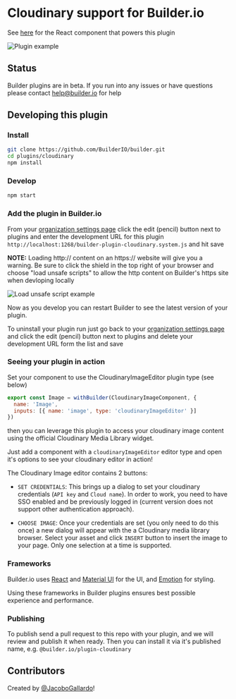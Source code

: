 # Cloudinary support for Builder.io

See [here](src/CloudinaryImageEditor.tsx) for the React component that powers this plugin

<img src="https://imgur.com/vpNzMud.gif" alt="Plugin example">

## Status

Builder plugins are in beta. If you run into any issues or have questions please
contact help@builder.io for help

## Developing this plugin

### Install

```bash
git clone https://github.com/BuilderIO/builder.git
cd plugins/cloudinary
npm install
```

### Develop

```bash
npm start
```

### Add the plugin in Builder.io

From your [organization settings page](https://builder.io/account/organization) click the edit (pencil) button next to plugins and enter the development URL for this plugin `http://localhost:1268/builder-plugin-cloudinary.system.js` and hit save

**NOTE:** Loading http:// content on an https:// website will give you a warning. Be sure to click the shield in the top right of your browser and choose "load unsafe scripts" to allow the http content on Builder's https site when devloping locally

<img alt="Load unsafe script example" src="https://i.stack.imgur.com/uSaLL.png">

Now as you develop you can restart Builder to see the latest version of your plugin.

To uninstall your plugin run just go back to your [organization settings page](https://builder.io/account/organization) and click the edit (pencil) button next to plugins and
delete your development URL form the list and save

### Seeing your plugin in action

Set your component to use the CloudinaryImageEditor plugin type (see below)

```javascript
export const Image = withBuilder(CloudinaryImageComponent, {
  name: 'Image',
  inputs: [{ name: 'image', type: 'cloudinaryImageEditor' }]
})
```

then you can leverage this plugin to access your cloudinary image content using the official Cloudinary Media Library widget.

Just add a component with a `cloudinaryImageEditor` editor type and open it's options to see your cloudinary editor in action!

The Cloudinary Image editor contains 2 buttons:

- `SET CREDENTIALS`: This brings up a dialog to set your cloudinary credentials (`API key` and `Cloud name`). In order to work, you need to have SSO enabled and be previously logged in (current version does not support other authentication approach).

- `CHOOSE IMAGE`: Once your credentials are set (you only need to do this once) a new dialog will appear with the a Cloudinary media library browser. Select your asset and click `INSERT` button to insert the image to your page. Only one selection at a time is supported.

### Frameworks

Builder.io uses [React](https://github.com/facebook/react) and [Material UI](https://github.com/mui-org/material-ui) for the UI, and [Emotion](https://github.com/emotion-js/emotion) for styling.

Using these frameworks in Builder plugins ensures best possible experience and performance.

### Publishing

To publish send a pull request to this repo with your plugin, and we will review and publish it when ready. Then you can install it via it's published name, e.g. `@builder.io/plugin-cloudinary`

## Contributors

Created by [@JacoboGallardo](https://github.com/jacobogallardo)!
